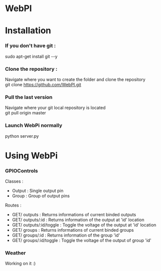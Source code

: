 # WebPI

# Installation

### If you don't have git :
sudo apt-get install git --y

### Clone the repository :
Navigate where you want to create the folder and clone the repository <br>
git clone https://github.com/WebPI.git

### Pull the last version
Navigate where your git local repository is located <br>
git pull origin master

### Launch WebPi normally
python server.py 

# Using WebPi

### GPIOControls

Classes :
- Output : Single output pin
- Group : Group of output pins

Routes :
- GET/ outputs : Returns informations of current binded outputs
- GET/ outputs/:id : Returns information of the output at 'id' location
- GET/ outputs/:id/toggle : Toggle the voltage of the output at 'id' location
- GET/ groups : Returns informations of current binded groups
- GET/ groups/:id : Returns information of the group 'id'
- GET/ groups/:id/toggle : Toggle the voltage of the output of group 'id'

### Weather

Working on it :)



